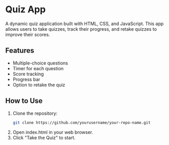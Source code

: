 # Quiz App

A dynamic quiz application built with HTML, CSS, and JavaScript. This app allows users to take quizzes, track their progress, and retake quizzes to improve their scores.

## Features

- Multiple-choice questions
- Timer for each question
- Score tracking
- Progress bar
- Option to retake the quiz

## How to Use

1. Clone the repository:
   ```bash
   git clone https://github.com/yourusername/your-repo-name.git
   ```
2. Open index.html in your web browser.
3. Click "Take the Quiz" to start.
